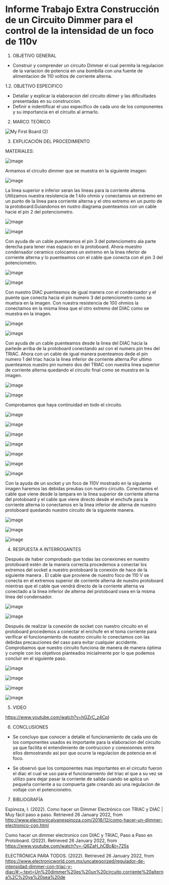 # Informe Trabajo Extra Construcción de un Circuito Dimmer para el control de la intensidad de un foco de 110v

1. OBJETIVO GENERAL 

* Construir y comprender un circuito Dimmer el cual permita la regulacion de la variacion de potencia en una bombilla con una fuente de alimentacion de 110 voltios de corriente alterna.

1.2. OBJETIVO ESPECIFICO 

* Detallar y explicar la elaboracion del circuito diimer y las dificultades presentadas en su construccion.
* Definir e indentificar el uso especifico de cada uno de los componentes y su importancia en el circuito al armarlo.

2. MARCO TEÓRICO 

![My First Board (2)](https://user-images.githubusercontent.com/93899720/150909133-316acfdb-be84-4013-988a-2408d8121bd5.jpg)


3. EXPLICACIÓN DEL PROCEDIMIENTO

MATERIALES: 

![image](https://user-images.githubusercontent.com/93899720/151389100-80dd7494-a7d6-4911-957f-a10f5628f35e.png)

Armamos el circuito dimmer que se muestra en la siguiente imagen: 

![image](https://user-images.githubusercontent.com/93899720/151257861-dfd83d22-b76c-4dfe-b9e2-5d6a8132469d.png)


La linea superior e inferior seran las lineas para la corriente alterna. Utilizamos nuestra resistencia de 1 kilo ohmio y conectamos un extremo en un punto de la linea para corriente alterna y el otro extremo en un punto de la protoboard.Guiandonos en nustro diagrama puenteamos con un cable hacie el pin 2 del potenciometro.

![image](https://user-images.githubusercontent.com/93899720/151250101-e3a29f50-d9e9-42d6-ae7d-09047bda5ab7.png)

![image](https://user-images.githubusercontent.com/93899720/151250115-bee5a83c-7c7d-459a-97b9-2a637840610b.png)

Con ayuda de un cable puenteamos el pin 3 del potenciometro ala parte derecha para tener mas espacio en la protoboard. Ahora muestro condensador ceramico colocamos un extremo en la linea nferior de corriente alterna y lo puenteamos con el cable que conecta con el pin 3 del potenciometro.

![image](https://user-images.githubusercontent.com/93899720/151249034-45462999-8546-43dd-bc84-2ada6cccbe1d.png)

![image](https://user-images.githubusercontent.com/93899720/151249053-4c1ff8ba-c718-4bc2-9adb-726e099e4df8.png)

Con nuestro DIAC puenteamos de igual manera con el condensador y el puente que conecta hacia el pin numero 3 del potenciometro como se muetsra en la imagen. Con nuestra resistencia de 100 ohmios la conectamos en la misma linea que el otro extremo del DIAC como se muestra en la imagen.

![image](https://user-images.githubusercontent.com/93899720/151247105-033ff071-45cc-4f6c-af7e-a2b6c76ad1a5.png)

![image](https://user-images.githubusercontent.com/93899720/151247190-b32ff358-cc10-4789-b878-a81f4f2ae972.png)

Con ayuda de un cable puenteamos desde la linea del DIAC hacia la partede arriba de la protoboard conectando asi con el numero pin tres del TRIAC. Ahora con un cable de igual manera puenteamos dede el pin numero 1 del triac hacia la linea inferior de corriente alterna.Por ultimo puenteamos nuestro pin numero dos del TRIAC con nuestra linea superior de corriente alterna quedando el circuito final como se muestra en la imagen.

![image](https://user-images.githubusercontent.com/93899720/151245123-0fa5c709-3cfc-401a-aa87-361bec5c47b0.png)

![image](https://user-images.githubusercontent.com/93899720/151245156-dab6bd6b-1847-451d-aefd-02455eaee771.png)


Comprobamos que haya continuidad en todo el circuito.

![image](https://user-images.githubusercontent.com/93899720/151433677-f4a5cfb4-22d6-438c-86b1-7cfd8aa27fdf.png)

![image](https://user-images.githubusercontent.com/93899720/151433741-0ef7b68e-4aaa-4d53-9cd6-86cf7c9bf6cf.png)

![image](https://user-images.githubusercontent.com/93899720/151433789-e3634a9f-f209-46da-90ba-9110669b8938.png)

![image](https://user-images.githubusercontent.com/93899720/151433868-83814d67-5a5c-4823-b265-ac02bc3fc927.png)

![image](https://user-images.githubusercontent.com/93899720/151433940-d3c918a9-484e-4afe-ac97-dff2a3e63ad6.png)

![image](https://user-images.githubusercontent.com/93899720/151434073-eac09600-cbb7-4003-b394-a56af6f0c9b4.png)

![image](https://user-images.githubusercontent.com/93899720/151434164-a2787cd4-f02d-4393-83ea-1e9fce602945.png)

Con la ayuda de un socket y un foco de 110V mostrado en la siguiente imagen haremos las debidas preubas con nuetro circuito. Conectamos el cable que viene desde la lampara en la linea superior de corriente alterna del protoboard y el cable que viene directo desde el enchufe para la corriente alterna lo conectamos en la linea inferior de alterna de nuestro protoboard quedando nuestro circuito de la siguiente manera.

![image](https://user-images.githubusercontent.com/93899720/151253394-cda46947-649e-4a87-bb4a-4009809b8643.png)

![image](https://user-images.githubusercontent.com/93899720/151253364-6b2df9c1-9aab-4927-99cc-ee10043088a9.png)

![image](https://user-images.githubusercontent.com/93899720/151253381-44114386-5528-4d31-ac9a-c611ca008719.png)


4. RESPUESTA A INTERROGANTES 

Después de haber comprobado que todas las conexiones en nuestro protoboard estén de la manera correcta procedemos a conectar los extremos del socket a nuestro protoboard la conexión de hace de la siguiente manera . El cable que proviene de nuestro foco de 110 V se conecta en el extremos superior de corriente alterna de nuestro protoboard mientras que el cable que vendrá directo de la corriente alterna va conectado a la línea inferior de alterna del protoboard osea en la misma línea del condensador.

![image](https://user-images.githubusercontent.com/93899720/151444540-d0bb577e-079b-4d18-9f4e-19584d62240f.png)

![image](https://user-images.githubusercontent.com/93899720/151444696-de94f85b-f5f2-4a8d-8036-1be5eb51e5a6.png)

Después de realizar la conexión de socket con nuestro circuito en el protoboard procedemos a conectar el enchufe en el toma corriente para verificar el funcionamiento de nuestro circuito lo conectamos con las debidas precauciones del caso para evitar cualquier accidente. Comprobamos que nuestro circuito funciona de manera de manera óptima y cumple con los objetivos planteados inicialmente por lo que podemos concluir en el siguiente paso.

![image](https://user-images.githubusercontent.com/93899720/151444139-84d5e0fb-4c74-485a-ba53-2bb5e0472dd1.png)

![image](https://user-images.githubusercontent.com/93899720/151444169-2b82ccdb-cbbe-4b7d-9504-b9067fd2e6c8.png)

![image](https://user-images.githubusercontent.com/93899720/151444238-54ace626-a2b2-4718-8c8f-d2a5fc14d39f.png)

![image](https://user-images.githubusercontent.com/93899720/151444290-2aae3dd5-a1b4-478b-af30-da0aeb9085cd.png)

5. VIDEO

https://www.youtube.com/watch?v=hGZrC_z4CpI

6. CONCLUSIONES

* Se concluyo que conocer a detalle el funcionamiento de cada uno de los componentes usados es importante para la elaboracion del circuito ya que facilita el entendimiento de contruccion y conexionnes entre ellos demostrando asi por que ocurre la regulacion de potencia en el foco. 

* Se observó que los componentes mas importantes en el circuito fueron el diac el cual se uso para el funcionamiento del triac el que a su vez se utilizo para dejar pasar la corriente de salida cuando se aplica un pequeña corriente a su compuerta gate creando asi una regulacion de voltaje con el potencionetro.

7. BIBLIOGRAFÍA

Espinoza, I. (2022). Como hacer un Dimmer Electrónico con TRIAC y DIAC | Muy fácil paso a paso. Retrieved 26 January 2022, from http://www.electronicaivanespinoza.com/2018/12/como-hacer-un-dimmer-electronico-con.html

Como hacer un dimmer electronico con DIAC y TRIAC, Paso a Paso en Protoboard. (2022). Retrieved 26 January 2022, from https://www.youtube.com/watch?v=-Q6ZaH_hCBc&t=725s

ELECTRÓNICA PARA TODOS. (2022). Retrieved 26 January 2022, from https://www.electronicworld.com.mx/uncategorized/regulador-de-intensidad-dimmer-con-triac-y-diac/#:~:text=Un%20dimmer%20es%20un%20circuito,corriente%20alterna%2C%20ya%20sea%20de
